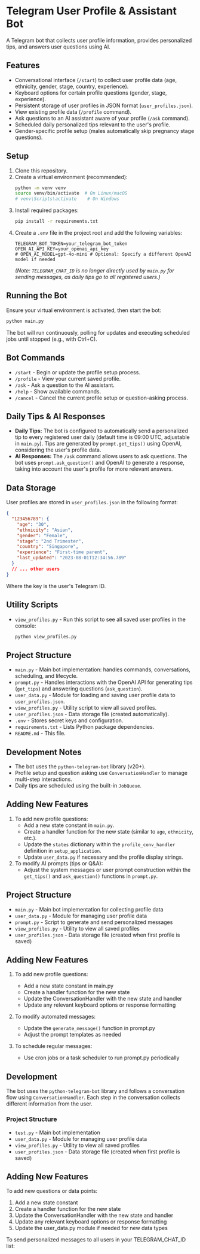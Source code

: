 # Telegram User Profile & Assistant Bot

A Telegram bot that collects user profile information, provides personalized tips, and answers user questions using AI.

## Features

- Conversational interface (`/start`) to collect user profile data (age, ethnicity, gender, stage, country, experience).
- Keyboard options for certain profile questions (gender, stage, experience).
- Persistent storage of user profiles in JSON format (`user_profiles.json`).
- View existing profile data (`/profile` command).
- Ask questions to an AI assistant aware of your profile (`/ask` command).
- Scheduled daily personalized tips relevant to the user's profile.
- Gender-specific profile setup (males automatically skip pregnancy stage questions).

## Setup

1. Clone this repository.
2. Create a virtual environment (recommended):
   ```bash
   python -m venv venv
   source venv/bin/activate  # On Linux/macOS
   # venv\Scripts\activate    # On Windows
   ```
3. Install required packages:
   ```bash
   pip install -r requirements.txt
   ```
4. Create a `.env` file in the project root and add the following variables:
   ```dotenv
   TELEGRAM_BOT_TOKEN=your_telegram_bot_token
   OPEN_AI_API_KEY=your_openai_api_key
   # OPEN_AI_MODEL=gpt-4o-mini # Optional: Specify a different OpenAI model if needed
   ```
   *(Note: `TELEGRAM_CHAT_ID` is no longer directly used by `main.py` for sending messages, as daily tips go to all registered users.)*

## Running the Bot

Ensure your virtual environment is activated, then start the bot:

```bash
python main.py
```

The bot will run continuously, polling for updates and executing scheduled jobs until stopped (e.g., with Ctrl+C).

## Bot Commands

- `/start` - Begin or update the profile setup process.
- `/profile` - View your current saved profile.
- `/ask` - Ask a question to the AI assistant.
- `/help` - Show available commands.
- `/cancel` - Cancel the current profile setup or question-asking process.

## Daily Tips & AI Responses

- **Daily Tips:** The bot is configured to automatically send a personalized tip to every registered user daily (default time is 09:00 UTC, adjustable in `main.py`). Tips are generated by `prompt.get_tips()` using OpenAI, considering the user's profile data.
- **AI Responses:** The `/ask` command allows users to ask questions. The bot uses `prompt.ask_question()` and OpenAI to generate a response, taking into account the user's profile for more relevant answers.

## Data Storage

User profiles are stored in `user_profiles.json` in the following format:

```json
{
  "123456789": {
    "age": "30",
    "ethnicity": "Asian",
    "gender": "Female",
    "stage": "2nd Trimester",
    "country": "Singapore",
    "experience": "First-time parent",
    "last_updated": "2023-08-01T12:34:56.789"
  }
  // ... other users
}
```

Where the key is the user's Telegram ID.

## Utility Scripts

- `view_profiles.py` - Run this script to see all saved user profiles in the console:
  ```bash
  python view_profiles.py
  ```

## Project Structure

- `main.py` - Main bot implementation: handles commands, conversations, scheduling, and lifecycle.
- `prompt.py` - Handles interactions with the OpenAI API for generating tips (`get_tips`) and answering questions (`ask_question`).
- `user_data.py` - Module for loading and saving user profile data to `user_profiles.json`.
- `view_profiles.py` - Utility script to view all saved profiles.
- `user_profiles.json` - Data storage file (created automatically).
- `.env` - Stores secret keys and configuration.
- `requirements.txt` - Lists Python package dependencies.
- `README.md` - This file.

## Development Notes

- The bot uses the `python-telegram-bot` library (v20+).
- Profile setup and question asking use `ConversationHandler` to manage multi-step interactions.
- Daily tips are scheduled using the built-in `JobQueue`.

## Adding New Features

1. To add new profile questions:
   - Add a new state constant in `main.py`.
   - Create a handler function for the new state (similar to `age`, `ethnicity`, etc.).
   - Update the `states` dictionary within the `profile_conv_handler` definition in `setup_application`.
   - Update `user_data.py` if necessary and the profile display strings.
2. To modify AI prompts (tips or Q&A):
   - Adjust the system messages or user prompt construction within the `get_tips()` and `ask_question()` functions in `prompt.py`.

## Project Structure

- `main.py` - Main bot implementation for collecting profile data
- `user_data.py` - Module for managing user profile data
- `prompt.py` - Script to generate and send personalized messages
- `view_profiles.py` - Utility to view all saved profiles
- `user_profiles.json` - Data storage file (created when first profile is saved)

## Adding New Features

1. To add new profile questions:
   - Add a new state constant in main.py
   - Create a handler function for the new state
   - Update the ConversationHandler with the new state and handler
   - Update any relevant keyboard options or response formatting

2. To modify automated messages:
   - Update the `generate_message()` function in prompt.py
   - Adjust the prompt templates as needed

3. To schedule regular messages:
   - Use cron jobs or a task scheduler to run prompt.py periodically

## Development

The bot uses the `python-telegram-bot` library and follows a conversation flow using `ConversationHandler`. Each step in the conversation collects different information from the user.

### Project Structure

- `test.py` - Main bot implementation
- `user_data.py` - Module for managing user profile data
- `view_profiles.py` - Utility to view all saved profiles
- `user_profiles.json` - Data storage file (created when first profile is saved)

## Adding New Features

To add new questions or data points:
1. Add a new state constant
2. Create a handler function for the new state
3. Update the ConversationHandler with the new state and handler
4. Update any relevant keyboard options or response formatting
5. Update the user_data.py module if needed for new data types

To send personalized messages to all users in your TELEGRAM_CHAT_ID list: 
